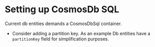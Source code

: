 # Setting up CosmosDb SQL

Current db entities demands a CosmosDbSql container.

- Consider adding a partition key. As an example Db entities have a `partitionKey` field for simplification purposes.
